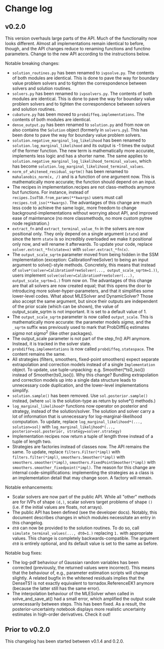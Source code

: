 # Change log

## v0.2.0

This version overhauls large parts of the API. 
Much of the functionality now looks different.
Almost all implementations remain identical to before, though, and the API changes
reduce to renaming functions and functino parameters.
Change to the new API according to the instructions below.

Notable breaking changes:

* `solution_routines.py` has been renamed to `ivpsolve.py`. 
  The contents of both modules are identical.
  This is done to pave the way for boundary value problem solvers
  and to tighten the correspondence between solvers and solution routines.
* `solvers.py` has been renamed to `ivpsolvers.py`. 
  The contents of both modules are identical.
  This is done to pave the way for boundary value problem solvers
  and to tighten the correspondence between solvers and solution routines.
* `cubature.py` has been moved to `probdiffeq.implementations`.
  The contents of both modules are identical.
* `dense_output.py` has been renamed to `solution.py` and from now on also contains
  the `Solution` object (formerly in `solvers.py`). 
  This has been done to pave the way for boundary value problem solvers.
* `solution.negative_marginal_log_likelihood` has been renamed to
  `solution.log_marginal_likelihood` and its output is -1 times the output of the former function.
  The new term is mathematically more accurate, implements less logic and has a shorter name.
  The same applies to `solution.negative_marginal_log_likelihood_terminal_values`, which
  has become `solution.log_marginal_likelihood_terminal_values`.
* `norm_of_whitened_residual_sqrtm()` has been renamed to `mahalanobis_norm(x, /)` and is a function of one argument now.
  This is mathematically more accurate; the function should depend on an input.
* The recipes in implementation.recipes are not class-methods anymore but functions.
  For instance, instead of `recipes.IsoTS0.from_params(**kwargs)` users must call `recipes.ts0_iso(**kwargs)`.
  The advantages of this change are much less code to achieve the same logic, 
  more freedom to change background-implementations without worrying about API, 
  and improved ease of maintenance (no more classmethods, no more custom pytree node registration.)
* `extract_fn` and `extract_terminal_value_fn` in the solvers are now positional only. 
  They only depend on a single argument (`state`) and since the term `state` is so incredibly overloaded
  we make it positional only now, and will rename it afterwards. 
  To update your code, replace `solver.extract_*fn(state=x)` with `solver.extract_*fn(x)`.
* The `output_scale_sqrtm` parameter moved from being hidden in the SSM implementation (exception: CalibrationFreeSolver)
  to being an input argument to solve()-style methods. Concretely, this means that instead of
  `solve*(solver=CalibrationFreeSolver(..., output_scale_sqrtm=1.))`, users implement
  `solve(solver=CalibrationFreeSolver(...), output_scale_sqrtm=1.)` from now on.
  The advantages of this change are that all solvers are now created equal; that this opens the door to introducing more solver-hyper-parameters,
  and that it simplifies some lower-level codes. What about MLESolver and DynamicSolver? Those also accept the same argument,
  but since their outputs are independent of the prior scale (which can be shown),
  the value of output_scale_sqrtm is not important. It is set to a default value of 1.
* The `output_scale_sqrtm` parameter is now called `output_scale`. 
  This is mathematically more accurate: the parameter models $sigma$, and the `_sqrtm` 
  suffix was previously used to mark that ProbDiffEq estimates $sigma$ not $sigma^2$ (like other packages).
* The output_scale parameter is not part of the step_fn() API anymore. Instead, it is tracked in the solver state.
* `probdiffeq.implementations` is now called `probdiffeq.statespace`. The content remains the same.
* All strategies (filters, smoothers, fixed-point smoothers) expect separate extrapolation and correction models
  instead of a single `Implementation` object. To update, use tuple-unpacking: e.g. Smoother(*ts0_iso()) instead of Smoother(ts0_iso()).
  Why this change? Bundling extrapolation and correction models up into a single data structure leads to
  unnecessary code duplication, and the lower-level implementations simplify.
* `solution.sample()` has been removed. Use `sol.posterior.sample()` instead, (where `sol` is the solution-type as return by solve*() methods.)
* `log_marginal_likelihood*` functions now operator on posterior and strategy, instead of the solution/solver. The solution and solver carry a lot of information that is unnecessary for log-marginal-likelihood computation.
  To update, replace `log_marginal_likelihood*(..., solution=sol)`
  with `log_marginal_likelihood*(..., posterior=sol.posterior, strategy=solver.strategy)`
* Implementation recipes now return a tuple of length three instead of a tuple of length two.
* Strategies are factories instead of classes now.
  The API remains the same. 
  To update, replace `filters.Filter(*impl)` with `filters.filter(*impl)`, 
  `smoothers.Smoother(*impl)` with `smoothers.smoother(*impl)`,
  `smoothers.FixedPointSmoother(*impl)` with `smoothers.smoother_fixedpoint(*impl)`.
  The reason for this change are internal code-simplifications: implementing the strategies as a class is an implementation detail that may change soon. 
  A factory will remain.


Notable enhancements:

* Scalar solvers are now part of the public API. While all "other" methods are for IVPs of shape `(d,)`,
  scalar solvers target problems of shape `()` (i.e. if the initial values are floats, not arrays).
* The public API has been defined (see the developer docs). Notably, this document describes changes in which modules necessitate an entry in this changelog.
* `dt0` can now be provided to the solution routines. To do so, call `simulate_terminal_values(..., dt0=1.)` replacing `1.` with appropriate values.
  This change is completely backwards-compatible. The argument `dt0` is entirely optional, and its default value is set to the same as before.


Notable bug fixes:

* The log-pdf behaviour of Gaussian random variables has been corrected (previously, the returned values were incorrect).
  This means that the behaviour of, e.g., parameter estimation scripts will change slightly.
  A related bugfix in the whitened residuals implies that the DenseTS1 is not exactly equivalent 
  to tornadox.ReferenceEK1 anymore (because the latter still has the same error).
* The interpolation behaviour of the MLESolver when called in solve_and_save_at() had a small error, which amplified the output scale unnecessarily between steps.
  This has been fixed. As a result, the posterior-uncertainty notebook displays more realistic uncertainty estimates in high-order derivatives. Check it out!

## Prior to v0.2.0

This changelog has been started between v0.1.4 and 0.2.0.
